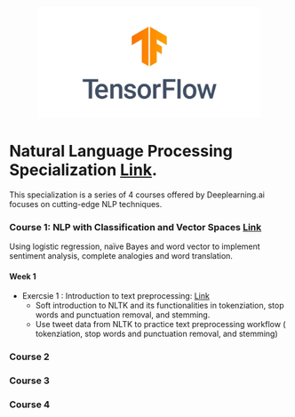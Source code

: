 <p align="center">
  <img src="https://github.com/mei-pan/TensorFlow_Developer_Professional_Specialization/blob/main/TensorFlow%20Logo.jpg" alt="Image description" width='auto', height='200'>
</p>


# Natural Language Processing Specialization [Link](https://www.coursera.org/specializations/natural-language-processing).

This specialization is a series of 4 courses offered by Deeplearning.ai focuses on cutting-edge NLP techniques. 

### Course 1: NLP with Classification and Vector Spaces [Link](https://www.coursera.org/learn/classification-vector-spaces-in-nlp?specialization=natural-language-processing)
Using logistic regression, naïve Bayes and word vector to implement sentiment analysis, complete analogies and word translation. 
    
#### Week 1 
- Exercsie 1 : Introduction to text preprocessing:     [Link](https://github.com/mei-pan/Natural_Language_Processing_Specialization/blob/main/NLPS_C1W1_Lab1.ipynb)
  - Soft introduction to NLTK and its functionalities in tokenziation, stop words and punctuation removal, and stemming.
  - Use tweet data from NLTK to practice text preprocessing workflow ( tokenziation, stop words and punctuation removal, and stemming)
        
### Course 2

### Course 3

### Course 4

